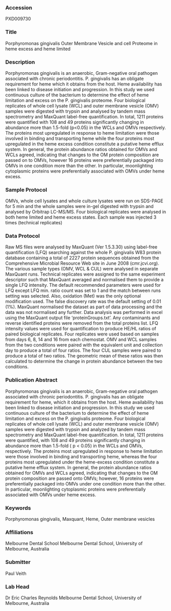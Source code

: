 ### Accession
PXD009730

### Title
Porphyromonas gingivalis Outer Membrane Vesicle and cell Proteome in heme excess and heme limited

### Description
Porphyromonas gingivalis is an anaerobic, Gram-negative oral pathogen associated with chronic periodontitis. P. gingivalis has an obligate requirement for heme which it obtains from the host. Heme availability has been linked to disease initiation and progression. In this study we used continuous culture of the bacterium to determine the effect of heme limitation and excess on the P. gingivalis proteome. Four biological replicates of whole cell lysate (WCL) and outer membrane vesicle (OMV) samples were digested with trypsin and analysed by tandem mass spectrometry and MaxQuant label-free quantification. In total, 1211 proteins were quantified with 108 and 49 proteins significantly changing in abundance more than 1.5-fold (p<0.05) in the WCLs and OMVs respectively. The proteins most upregulated in response to heme limitation were those involved in binding and transporting heme while the four proteins most upregulated in the heme excess condition constitute a putative heme efflux system. In general, the protein abundance ratios obtained for OMVs and WCLs agreed, indicating that changes to the OM protein composition are passed on to OMVs, however 16 proteins were preferentially packaged into OMVs in one condition more than the other. In particular, moonlighting cytoplasmic proteins were preferentially associated with OMVs under heme excess.

### Sample Protocol
OMVs, whole cell lysates and whole culture lysates were run on SDS-PAGE for 5 min and the whole samples were in-gel digested with trypsin and analysed by Orbitrap LC-MS/MS. Four biological replicates were analysed in both heme limited and heme excess states. Each sample was injected 3 times (technical replicates)

### Data Protocol
Raw MS files were analysed by MaxQuant (Ver 1.5.3.30) using label-free quantification (LFQ) searching against the whole P. gingivalis W83 protein database containing a total of 2227 protein sequences obtained from the Comprehensive Microbial Resource Web site in June 2008 (cmr.jcvi.org). The various sample types (OMV, WCL & CUL) were analysed in separate MaxQuant runs. Technical replicates were assigned to the same experiment descriptor such that MaxQuant averaged and normalised them to provide a single LFQ intensity. The default recommended parameters were used for LFQ except LFQ min. ratio count was set to 1 and the match between runs setting was selected. Also, oxidation (Met) was the only optional modification used. The false discovery rate was the default setting of 0.01 (1%). MaxQuant normalised the dataset as part of data processing and the data was not normalised any further. Data analysis was performed in excel using the MaxQuant output file ‘proteinGroups.txt’. Any contaminants and reverse identified proteins were removed from the total proteins list. LFQ intensity values were used for quantification to produce HE/HL ratios of paired biological replicates. Four replicates were used based on samples from days 6, 8, 14 and 16 from each chemostat. OMV and WCL samples from the two conditions were paired with the equivalent unit and collection day to produce a total of four ratios. The four CUL samples were paired to produce a total of two ratios. The geometric mean of these ratios was then calculated to determine the change in protein abundance between the two conditions.

### Publication Abstract
Porphyromonas gingivalis is an anaerobic, Gram-negative oral pathogen associated with chronic periodontitis. P. gingivalis has an obligate requirement for heme, which it obtains from the host. Heme availability has been linked to disease initiation and progression. In this study we used continuous culture of the bacterium to determine the effect of heme limitation and excess on the P. gingivalis proteome. Four biological replicates of whole cell lysate (WCL) and outer membrane vesicle (OMV) samples were digested with trypsin and analyzed by tandem mass spectrometry and MaxQuant label-free quantification. In total, 1211 proteins were quantified, with 108 and 49 proteins significantly changing in abundance more than 1.5-fold ( p &lt; 0.05) in the WCLs and OMVs, respectively. The proteins most upregulated in response to heme limitation were those involved in binding and transporting heme, whereas the four proteins most upregulated under the heme-excess condition constitute a putative heme efflux system. In general, the protein abundance ratios obtained for OMVs and WCLs agreed, indicating that changes to the OM protein composition are passed onto OMVs; however, 16 proteins were preferentially packaged into OMVs under one condition more than the other. In particular, moonlighting cytoplasmic proteins were preferentially associated with OMVs under heme excess.

### Keywords
Porphyromonas gingivalis, Maxquant, Heme, Outer membrane vesicles

### Affiliations
Melbourne Dental School
Melbourne Dental School, University of Melbourne, Australia

### Submitter
Paul Veith

### Lab Head
Dr Eric Charles Reynolds
Melbourne Dental School, University of Melbourne, Australia


